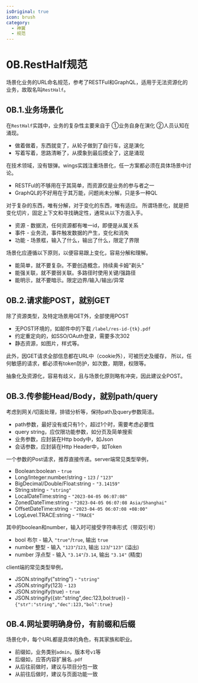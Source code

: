 ```yaml
---
isOriginal: true
icon: brush
category:
  - 神翼
  - 规范
---
```


# 0B.RestHalf规范

场景化业务的URL命名规范，参考了RESTFul和GraphQL，适用于无法资源化的业务，故取名叫`RestHalf`。

## 0B.1.业务场景化

在`RestHalf`实践中，业务的复杂性主要来自于 ①业务自身在演化 ②人员认知在涌现。

* 做着做着，东西就变了，从轮子做到了自行车，这是演化
* 写着写着，思路清晰了，从摸象到最后摸全了，这是涌现

在技术领域，没有银弹。wings实践注重场景化，任一方案都必须在具体场景中讨论。

* RESTFul的不够用在于其简单，而资源仅是业务的参与者之一
* GraphQL的不好用在于其万能，问题尚未分解，只是多一种QL

对于复杂的东西，唯有分解，对于变化的东西，唯有适应。
所谓场景化，就是把变化切片，固定上下文和寻找确定性，通常从以下方面入手。

* 资源 - 数据流，任何资源都有唯一id，即便是从属关系
* 事件 - 业务流，事件触发数据的产生，变化和消失
* 功能 - 场景框，输入了什么，输出了什么，限定了界限

场景化应遵循以下原则，以便容易跟上变化，容易分解和理解。

* 能简单，就不要复杂。不要创造概念，持续奥卡姆"剃头"
* 能强关联，就不要弱关联。多路径时使用关键/强路径
* 能明示，就不要暗示。限定边界/输入/输出/异常

## 0B.2.请求能POST，就别GET

除了资源类型，及特定场景用GET外，全部使用POST

* 无POST环境的，如邮件中的下载 `/label/res-id-{tk}.pdf`
* 约定重定向的，如SSO/OAuth登录，需要多次302
* 静态资源，如图片，样式等。

此外，因GET请求全部信息都在URL中（cookie外），可被历史及缓存，
所以，任何敏感的请求，都必须有token防护，如次数，期限，权限等。

抽象化及资源化，容易有歧义，且与场景化原则略有冲突，因此建议全POST。

## 0B.3.传参能Head/Body，就别path/query

考虑到网关/切面处理，排错分析等，保持path及query参数简洁。

* path参数，最好没有或只有1个，超过1个时，需要考虑必要性
* query string，应仅限功能参数，如分页及简单搜索
* 业务参数，应封装在Http body中，如Json
* 会话参数，应封装在Http Header中，如Token

一个参数的Post请求，推荐直接传递。server端常见类型举例，

* Boolean:boolean - `true`
* Long/Integer:number/string - `123` / `"123"`
* BigDecimal/Double/Float:string - `"3.14159"`
* String:string - `"string"`
* LocalDateTime:string - `"2023-04-05 06:07:08"`
* ZonedDateTime:string - `"2023-04-05 06:07:08 Asia/Shanghai"`
* OffsetDateTime:string - `"2023-04-05 06:07:08 +08:00"`
* LogLevel.TRACE:string - `"TRACE"`

其中的boolean和number，输入时可接受字符串形式（带双引号）

* bool 布尔 - 输入 `"true"`/`true`, 输出 `true`
* number 整型 - 输入 `"123"`/`123`, 输出 `123`/`"123"` (溢出)
* number 浮点型 - 输入 `"3.14"`/`3.14`, 输出 `"3.14"` (精度)

client端的常见类型举例，

* JSON.stringify("string") - `"string"`
* JSON.stringify(123) - `123`
* JSON.stringify(true) - `true`
* JSON.stringify({str:"string",dec:123,bol:true}) - `{"str":"string","dec":123,"bol":true}`

## 0B.4.网址要明确身份，有前缀和后缀

场景化中，每个URL都是具体的角色，有其家族和职业。

* 前缀如，业务类别`admin`，版本号`v1`等
* 后缀如，应答内容扩展名`.pdf`
* 从后往前做时，建议与项目分包一致
* 从前往后做时，建议与页面功能一致
